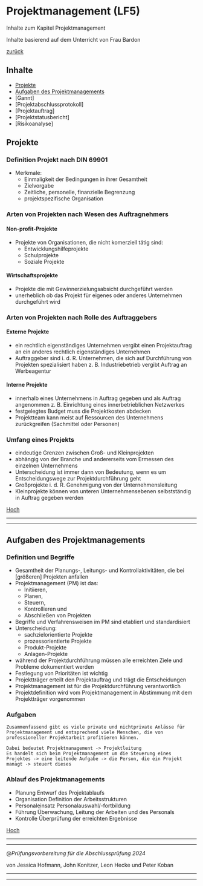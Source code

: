 # Projektmanagement (LF5)

Inhalte zum Kapitel Projektmanagement

Inhalte basierend auf dem Unterricht von Frau Bardon

[zurück](/LF05/lf5.md)

## Inhalte

- [Projekte](#projekte)
- [Aufgaben des Projektmanagements](#aufgaben-des-projektmanagements)
- [Gannt]
- [Projektabschlussprotokoll]
- [Projektauftrag]
- [Projektstatusbericht]
- [Risikoanalyse]

## Projekte

### Definition Projekt nach DIN 69901

- Merkmale:
  - Einmaligkeit der Bedingungen in ihrer Gesamtheit
  - Zielvorgabe
  - Zeitliche, personelle, finanzielle Begrenzung
  - projektspezifische Organisation

### Arten von Projekten nach Wesen des Auftragnehmers

#### Non-profit-Projekte

- Projekte von Organisationen, die nicht komerziell tätig sind:
  - Entwicklungshilfeprojekte
  - Schulprojekte
  - Soziale Projekte

#### Wirtschaftsprojekte

- Projekte die mit Gewinnerzielungsabsicht durchgeführt
werden
- unerheblich ob das Projekt für eigenes oder anderes
Unternehmen durchgeführt wird

### Arten von Projekten nach Rolle des Auftraggebers

#### Externe Projekte

- ein rechtlich eigenständiges Unternehmen vergibt einen
Projektauftrag an ein anderes rechtlich eigenständiges
Unternehmen
- Auftraggeber sind i. d. R. Unternehmen, die sich auf
Durchführung von Projekten spezialisiert haben
z. B. Industriebetrieb vergibt Auftrag an Werbeagentur

#### Interne Projekte

- innerhalb eines Unternehmens in Auftrag gegeben und als
Auftrag angenommen
z. B. Einrichtung eines innerbetrieblichen Netzwerkes
- festgelegtes Budget muss die Projektkosten abdecken
- Projektteam kann meist auf Ressourcen des Unternehmens
zurückgreifen (Sachmittel oder Personen)

### Umfang eines Projekts

- eindeutige Grenzen zwischen Groß- und Kleinprojekten
- abhängig von der Branche und andererseits vom Ermessen des
einzelnen Unternehmens
- Unterscheidung ist immer dann von Bedeutung, wenn es um
Entscheidungswege zur Projektdurchführung geht
- Großprojekte i. d. R. Genehmigung von der Unternehmensleitung
- Kleinprojekte können von unteren Unternehmensebenen
selbstständig in Auftrag gegeben werden

[Hoch](#projektmanagement-lf5)

---
---

## Aufgaben des Projektmanagements

### Definition und Begriffe

- Gesamtheit der Planungs-, Leitungs- und Kontrollaktivitäten,
die bei [größeren] Projekten anfallen
- Projektmanagement (PM) ist das:
  - Initiieren,
  - Planen,
  - Steuern,
  - Kontrollieren und
  - Abschließen von Projekten
- Begriffe und Verfahrensweisen im PM sind etabliert und standardisiert
- Unterscheidung:
  - sachzielorientierte Projekte
  - prozessorientierte Projekte
  - Produkt-Projekte
  - Anlagen-Projekte
- während der Projektdurchführung müssen alle erreichten Ziele
und Probleme dokumentiert werden
- Festlegung von Prioritäten ist wichtig
- Projektträger erteilt den Projektauftrag und trägt die
Entscheidungen
- Projektmanagement ist für die Projektdurchführung
verantwortlich
- Projektdefinition wird vom Projektmanagement in Abstimmung
mit dem Projektträger vorgenommen

### Aufgaben

```Text
Zusammenfassend gibt es viele private und nichtprivate Anlässe für
Projektmanagement und entsprechend viele Menschen, die von
professioneller Projektarbeit profitieren können.

Dabei bedeutet Projektmanagement -> Projektleitung
Es handelt sich beim Projektmanagement um die Steuerung eines
Projektes -> eine leitende Aufgabe -> die Person, die ein Projekt
managt -> steuert dieses
```

### Ablauf des Projektmanagements

- Planung Entwurf des Projektablaufs
- Organisation Definition der Arbeitsstrukturen
- Personaleinsatz Personalauswahl/-fortbildung
- Führung Überwachung, Leitung der Arbeiten und des Personals
- Kontrolle Überprüfung der erreichten Ergebnisse

[Hoch](#projektmanagement-lf5)

---
---

@_Prüfungsvorbereitung für die Abschlussprüfung 2024_

von Jessica Hofmann, John Konitzer, Leon Hecke und Peter Koban

---
---
